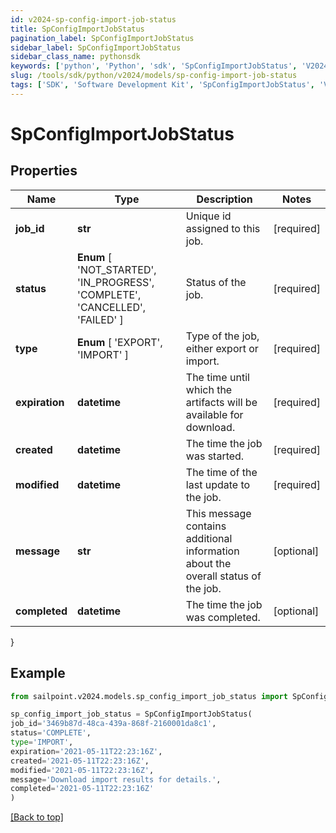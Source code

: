 ```yaml
---
id: v2024-sp-config-import-job-status
title: SpConfigImportJobStatus
pagination_label: SpConfigImportJobStatus
sidebar_label: SpConfigImportJobStatus
sidebar_class_name: pythonsdk
keywords: ['python', 'Python', 'sdk', 'SpConfigImportJobStatus', 'V2024SpConfigImportJobStatus'] 
slug: /tools/sdk/python/v2024/models/sp-config-import-job-status
tags: ['SDK', 'Software Development Kit', 'SpConfigImportJobStatus', 'V2024SpConfigImportJobStatus']
---
```


# SpConfigImportJobStatus


## Properties

Name | Type | Description | Notes
------------ | ------------- | ------------- | -------------
**job_id** | **str** | Unique id assigned to this job. | [required]
**status** |  **Enum** [  'NOT_STARTED',    'IN_PROGRESS',    'COMPLETE',    'CANCELLED',    'FAILED' ] | Status of the job. | [required]
**type** |  **Enum** [  'EXPORT',    'IMPORT' ] | Type of the job, either export or import. | [required]
**expiration** | **datetime** | The time until which the artifacts will be available for download. | [required]
**created** | **datetime** | The time the job was started. | [required]
**modified** | **datetime** | The time of the last update to the job. | [required]
**message** | **str** | This message contains additional information about the overall status of the job. | [optional] 
**completed** | **datetime** | The time the job was completed. | [optional] 
}

## Example

```python
from sailpoint.v2024.models.sp_config_import_job_status import SpConfigImportJobStatus

sp_config_import_job_status = SpConfigImportJobStatus(
job_id='3469b87d-48ca-439a-868f-2160001da8c1',
status='COMPLETE',
type='IMPORT',
expiration='2021-05-11T22:23:16Z',
created='2021-05-11T22:23:16Z',
modified='2021-05-11T22:23:16Z',
message='Download import results for details.',
completed='2021-05-11T22:23:16Z'
)

```
[[Back to top]](#) 

